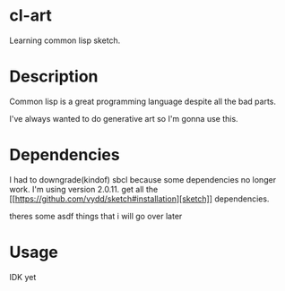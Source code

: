 # cl-art

Learning common lisp sketch.

# Description

Common lisp is a great programming language despite all the bad parts.

I've always wanted to do generative art so I'm gonna use this.

# Dependencies

I had to downgrade(kindof) sbcl because some dependencies no longer work. I'm using version 2.0.11.
get all the [[https://github.com/vydd/sketch#installation][sketch]] dependencies.

theres some asdf things that i will go over later

# Usage

IDK yet
